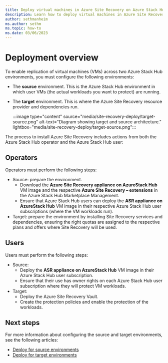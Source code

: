 ```yaml
---
title: Deploy virtual machines in Azure Site Recovery on Azure Stack Hub
description: Learn how to deploy virtual machines in Azure Site Recovery on Azure Stack Hub. 
author: sethmanheim
ms.author: sethm
ms.topic: how-to
ms.date: 03/06/2023
---
```



# Deployment overview

To enable replication of virtual machines (VMs) across two Azure Stack Hub environments, you must configure the following environments:

- The **source** environment. This is the Azure Stack Hub environment in which user VMs (the actual workloads you want to protect) are running.
- The **target** environment. This is where the Azure Site Recovery resource provider and dependencies run.

  :::image type="content" source="media/site-recovery-deploy/target-source.png" alt-text="Diagram showing target and source architecture." lightbox="media/site-recovery-deploy/target-source.png":::

The process to install Azure Site Recovery includes actions from both the Azure Stack Hub operator and the Azure Stack Hub user:

## Operators

Operators must perform the following steps:

- Source: prepare the environment.
  - Download the **Azure Site Recovery appliance on AzureStack Hub** VM image and the respective **Azure Site Recovery – extensions** in the Azure Stack Hub Marketplace Management.
  - Ensure that Azure Stack Hub users can deploy the **ASR appliance on AzureStack Hub** VM image in their respective Azure Stack Hub user subscriptions (where the VM workloads run).
- Target: prepare the environment by installing Site Recovery services and dependencies, ensuring the right quotas are assigned to the respective plans and offers where Site Recovery will be used.

## Users

Users must perform the following steps:

- Source:
  - Deploy the **ASR appliance on AzureStack Hub** VM image in their Azure Stack Hub user subscription.
  - Ensure that their use has owner rights on each Azure Stack Hub user subscription where they will protect VM workloads.
- Target:
  - Deploy the Azure Site Recovery Vault.
  - Create the protection policies and enable the protection of the workloads.

## Next steps

For more information about configuring the source and target environments, see the following articles:

- [Deploy for source environments](site-recovery-deploy-source.md)
- [Deploy for target environments](site-recovery-deploy-target.md)

